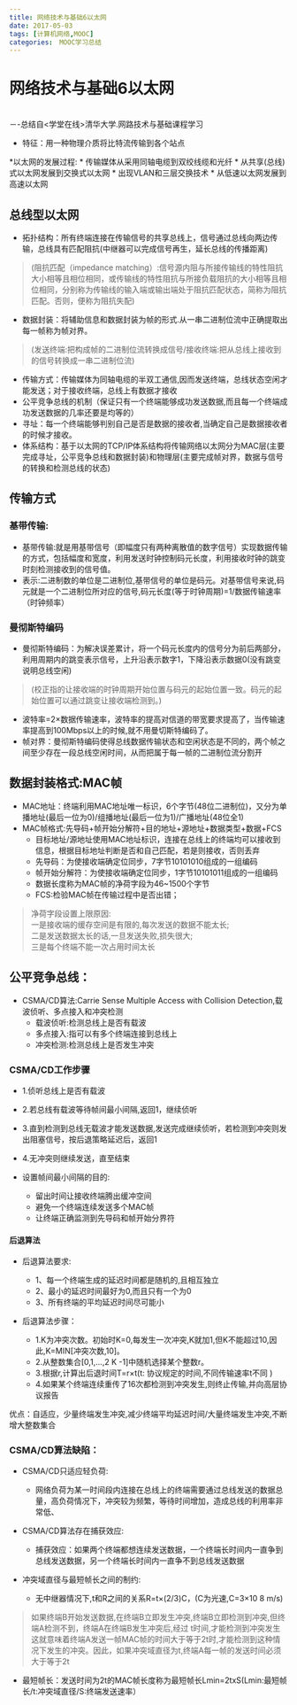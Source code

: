 ```yaml
---
title: 网络技术与基础6以太网
date: 2017-05-03
tags: [计算机网络,MOOC]
categories:　MOOC学习总结
---
```


# 网络技术与基础6以太网
<br/>   －-总结自<学堂在线>清华大学.网路技术与基础课程学习

* 特征：用一种物理介质将比特流传输到各个站点

*以太网的发展过程:
    * 传输媒体从采用同轴电缆到双绞线缆和光纤
    * 从共享(总线)式以太网发展到交换式以太网
    * 出现VLAN和三层交换技术
    * 从低速以太网发展到高速以太网

## 总线型以太网
* 拓扑结构：所有终端连接在传输信号的共享总线上，信号通过总线向两边传输，总线具有匹配阻抗(中继器可以完成信号再生，延长总线的传播距离)
> (阻抗匹配（impedance matching）:信号源内阻与所接传输线的特性阻抗大小相等且相位相同，或传输线的特性阻抗与所接负载阻抗的大小相等且相位相同，分别称为传输线的输入端或输出端处于阻抗匹配状态，简称为阻抗匹配。否则，便称为阻抗失配)

* 数据封装：将辅助信息和数据封装为帧的形式.从一串二进制位流中正确提取出每一帧称为帧对界。
> (发送终端:把构成帧的二进制位流转换成信号/接收终端:把从总线上接收到的信号转换成一串二进制位流)
* 传输方式：传输媒体为同轴电缆的半双工通信,因而发送终端，总线状态空闲才能发送；对于接收终端，总线上有数据才接收
* 公平竞争总线的机制（保证只有一个终端能够成功发送数据,而且每一个终端成功发送数据的几率还要是均等的）
* 寻址：每一个终端能够判别自己是否是数据的接收者,当确定自己是数据接收者的时候才接收。
* 体系结构：基于以太网的TCP/IP体系结构将传输网络以太网分为MAC层(主要完成寻址，公平竞争总线和数据封装)和物理层(主要完成帧对界，数据与信号的转换和检测总线的状态)



## 传输方式
### 基带传输:
* 基带传输:就是用基带信号（即幅度只有两种离散值的数字信号）实现数据传输的方式，包括幅度和宽度，利用发送时钟控制码元长度，利用接收时钟的跳变时刻检测接收到的信号值。
* 表示:二进制数的单位是二进制位,基带信号的单位是码元。对基带信号来说,码元就是一个二进制位所对应的信号,码元长度(等于时钟周期)=1/数据传输速率（时钟频率）

### 曼彻斯特编码
* 曼彻斯特编码：为解决误差累计，将一个码元长度内的信号分为前后两部分，利用周期内的跳变表示信号，上升沿表示数字1，下降沿表示数据0(没有跳变说明总线空闲)
> (校正指的让接收端的时钟周期开始位置与码元的起始位置一致。码元的起始位置可以通过跳变让接收端检测到。)
* 波特率=2×数据传输速率，波特率的提高对信道的带宽要求提高了，当传输速率提高到100Mbps以上的时候,就不用曼切斯特编码了。
* 帧对界：曼彻斯特编码使得总线数据传输状态和空闲状态是不同的，两个帧之间至少存在一段总线空闲时间，从而把属于每一帧的二进制位流分割开


## 数据封装格式:MAC帧
* MAC地址：终端利用MAC地址唯一标识，6个字节(48位二进制位)，又分为单播地址(最后一位为0)/组播地址(最后一位为1)/广播地址(48位全1)
* MAC帧格式:先导码+帧开始分解符+目的地址+源地址+数据类型+数据+FCS
    * 目标地址/源地址使用MAC地址标识，连接在总线上的终端均可以接收到信息，根据目标地址判断是否和自己匹配，若是则接收，否则丢弃
    * 先导码：为使接收端确定位同步，7字节10101010组成的一组编码
    * 帧开始分解符：为使接收端确定位同步，1字节10101011组成的一组编码
    * 数据长度称为MAC帧的净荷字段为46~1500个字节
    * FCS:检验MAC帧在传输过程中是否出错；

>净荷字段设置上限原因:
<br/> 一是接收端的缓存空间是有限的,每次发送的数据不能太长;
<br/> 二是发送数据太长的话,一旦发送失败,损失很大;
<br/> 三是每个终端不能一次占用时间太长

## 公平竞争总线：
* CSMA/CD算法:Carrie Sense Multiple Access with Collision Detection,载波侦听、多点接入和冲突检测
    * 载波侦听:检测总线上是否有载波
    * 多点接入:指可以有多个终端连接到总线上
    * 冲突检测:检测总线上是否发生冲突

### CSMA/CD工作步骤
* 1.侦听总线上是否有载波
* 2.若总线有载波等待帧间最小间隔,返回1，继续侦听
* 3.直到检测到总线无载波才能发送数据,发送完成继续侦听，若检测到冲突则发出阻塞信号，按后退策略延迟后，返回1
* 4.无冲突则继续发送，直至结束


* 设置帧间最小间隔的目的:
    * 留出时间让接收终端腾出缓冲空间
    * 避免一个终端连续发送多个MAC帧
    * 让终端正确监测到先导码和帧开始分界符



#### 后退算法

* 后退算法要求:
    * 1、每一个终端生成的延迟时间都是随机的,且相互独立
    * 2、最小的延迟时间最好为0,而且只有一个为0
    * 3、所有终端的平均延迟时间尽可能小

* 后退算法步骤：
    * 1.K为冲突次数。初始时K=0,每发生一次冲突,K就加1,但K不能超过10,因此,K=MIN[冲突次数,10]。
    * 2.从整数集合[0,1,...,2 K -1]中随机选择某个整数r。
    * 3.根据r,计算出后退时间T=r×t(t: 协议规定的时间,不同传输速率t不同 )
    * 4.如果某个终端连续重传了16次都检测到冲突发生,则终止传输,并向高层协议报告

优点：自适应，少量终端发生冲突,减少终端平均延迟时间/大量终端发生冲突,不断增大整数集合


### CSMA/CD算法缺陷：
* CSMA/CD只适应轻负荷:
    * 网络负荷为某一时间段内连接在总线上的终端需要通过总线发送的数据总量，高负荷情况下，冲突较为频繁，等待时间增加，造成总线的利用率非常低、

* CSMA/CD算法存在捕获效应:
    * 捕获效应：如果两个终端都想连续发送数据，一个终端长时间内一直争到总线发送数据，另一个终端长时间内一直争不到总线发送数据

* 冲突域直径与最短帧长之间的制约:
    * 无中继器情况下,t和R之间的关系R=t×(2/3)C，(C为光速,C=3×10 8 m/s)
> 如果终端B开始发送数据,在终端B立即发生冲突,终端B立即检测到冲突,但终端A检测不到，终端A在终端B发生冲突后,经过 t时间,才能检测到冲突发生这就意味着终端A发送一帧MAC帧的时间大于等于2t时,才能检测到这种情况下发生的冲突。因此，如果冲突域直径为t,终端A每一帧的发送时间必须大于等于2t
* 最短帧长：发送时间为2t的MAC帧长度称为最短帧长Lmin=2txS(Lmin:最短帧长/t:冲突域直径/S:终端发送速率）